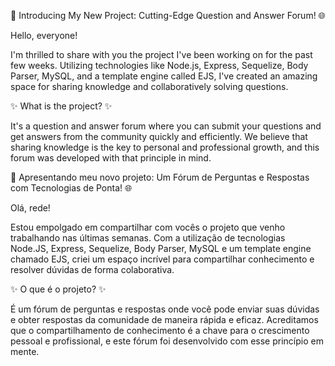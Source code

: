 🚀 Introducing My New Project: Cutting-Edge Question and Answer Forum! 🌐

Hello, everyone!

I'm thrilled to share with you the project I've been working on for the past few weeks. Utilizing technologies like Node.js, Express, Sequelize, Body Parser, MySQL, and a template engine called EJS, I've created an amazing space for sharing knowledge and collaboratively solving questions.

✨ What is the project? ✨

It's a question and answer forum where you can submit your questions and get answers from the community quickly and efficiently. We believe that sharing knowledge is the key to personal and professional growth, and this forum was developed with that principle in mind.



🚀 Apresentando meu novo projeto: Um Fórum de Perguntas e Respostas com Tecnologias de Ponta! 🌐

Olá, rede!

Estou empolgado em compartilhar com vocês o projeto que venho trabalhando nas últimas semanas. Com a utilização de tecnologias Node.JS, Express, Sequelize, Body Parser, MySQL e um template engine chamado EJS, criei um espaço incrível para compartilhar conhecimento e resolver dúvidas de forma colaborativa.

✨ O que é o projeto? ✨

É um fórum de perguntas e respostas onde você pode enviar suas dúvidas e obter respostas da comunidade de maneira rápida e eficaz. Acreditamos que o compartilhamento de conhecimento é a chave para o crescimento pessoal e profissional, e este fórum foi desenvolvido com esse princípio em mente.